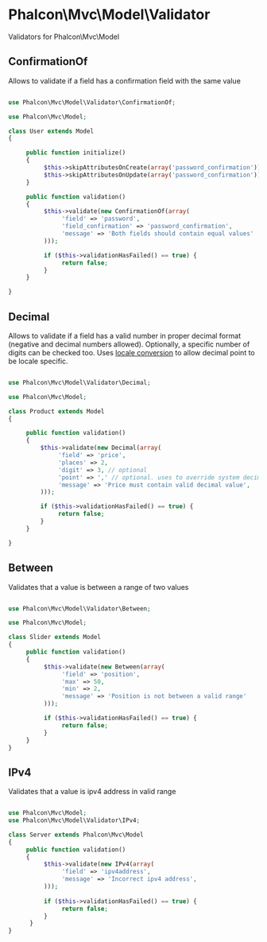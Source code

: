 
Phalcon\Mvc\Model\Validator
===========================

Validators for Phalcon\Mvc\Model

ConfirmationOf
--------------
Allows to validate if a field has a confirmation field with the same value

```php

use Phalcon\Mvc\Model\Validator\ConfirmationOf;

use Phalcon\Mvc\Model;

class User extends Model
{

     public function initialize()
     {
          $this->skipAttributesOnCreate(array('password_confirmation'));
          $this->skipAttributesOnUpdate(array('password_confirmation'));
     }

     public function validation()
     {
          $this->validate(new ConfirmationOf(array(
               'field' => 'password',
               'field_confirmation' => 'password_confirmation',
               'message' => 'Both fields should contain equal values'
          )));

          if ($this->validationHasFailed() == true) {
               return false;
          }
     }

}

```

Decimal
-------
Allows to validate if a field has a valid number in proper decimal format (negative and decimal numbers allowed).
Optionally, a specific number of digits can be checked too. Uses [locale conversion](http://www.php.net/manual/en/function.localeconv.php) to allow decimal point to be locale specific.

```php

use Phalcon\Mvc\Model\Validator\Decimal;

use Phalcon\Mvc\Model;

class Product extends Model
{

     public function validation()
     {
         $this->validate(new Decimal(array(
              'field' => 'price',
              'places' => 2,
              'digit' => 3, // optional
              'point' => ',' // optional. uses to override system decimal point
              'message' => 'Price must contain valid decimal value',
         )));

         if ($this->validationHasFailed() == true) {
              return false;
         }
     }

}

```

Between
-------
Validates that a value is between a range of two values

```php

use Phalcon\Mvc\Model\Validator\Between;

use Phalcon\Mvc\Model;

class Slider extends Model
{
     public function validation()
     {
          $this->validate(new Between(array(
               'field' => 'position',
               'max' => 50,
               'min' => 2,
               'message' => 'Position is not between a valid range'
          )));

          if ($this->validationHasFailed() == true) {
               return false;
          }
     }
}

```

IPv4
-------
Validates that a value is ipv4 address in valid range

```php

use Phalcon\Mvc\Model;
use Phalcon\Mvc\Model\Validator\IPv4;

class Server extends Phalcon\Mvc\Model
{
     public function validation()
     {
          $this->validate(new IPv4(array(
               'field' => 'ipv4address',
               'message' => 'Incorrect ipv4 address',
          )));
 
          if ($this->validationHasFailed() == true) {
               return false;
          }
      }
}

```
